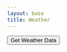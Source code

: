 ```yaml
---
layout: base
title: Weather
---
```

<html>
<head>
    <title>Weather Data</title>
</head>
<body>
    <button id="getWeatherButton">Get Weather Data</button>
    <div id="weatherData"></div>
    <script>
        document.getElementById("getWeatherButton").addEventListener("click", function() {
            const latitude = 39.7456;
            const longitude = -97.0892;
            const apiUrl = `https://api.weather.gov/points/${latitude},${longitude}`;
            fetch(apiUrl)
                .then(response => response.json())
                .then(data => {
                    // Process and display the weather data
                    const weatherDataElement = document.getElementById("weatherData");
                    weatherDataElement.innerHTML = JSON.stringify(data, null, 2);
                })
                .catch(error => {
                    console.error("An error occurred:", error);
                });
        });
    </script>
</body>
</html>
